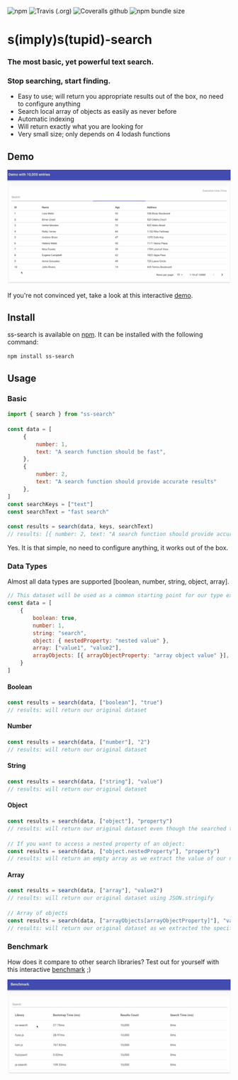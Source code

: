 ![npm](https://img.shields.io/npm/v/ss-search?style=flat-square)
![Travis (.org)](https://img.shields.io/travis/yann510/ss-search?style=flat-square)
![Coveralls github](https://img.shields.io/coveralls/github/yann510/ss-search?style=flat-square)
![npm bundle size](https://img.shields.io/bundlephobia/minzip/ss-search?style=flat-square)

# s(imply)s(tupid)-search
### The most basic, yet powerful text search.
### Stop searching, start finding.

- Easy to use; will return you appropriate results out of the box, no need to configure anything
- Search local array of objects as easily as never before
- Automatic indexing
- Will return exactly what you are looking for
- Very small size; only depends on 4 lodash functions

## Demo

![](demo.gif)

If you're not convinced yet, take a look at this interactive
[demo](https://ss-search.netlify.app/). 

## Install
ss-search is available on [npm](https://www.npmjs.com/package/ss-search). It can be installed with the following command:

`npm install ss-search` 

## Usage

### Basic
```javascript
import { search } from "ss-search"

const data = [
     {
         number: 1,
         text: "A search function should be fast",
     },
     {
         number: 2,
         text: "A search function should provide accurate results"
     },
]
const searchKeys = ["text"] 
const searchText = "fast search"

const results = search(data, keys, searchText)
// results: [{ number: 2, text: "A search function should provide accurate results" }]
```

Yes. It is that simple, no need to configure anything, it works out of the box.

### Data Types

Almost all data types are supported [boolean, number, string, object, array].
```javascript
// This dataset will be used as a common starting point for our type examples
const data = [
    {
        boolean: true,
        number: 1,
        string: "search",
        object: { nestedProperty: "nested value" },
        array: ["value1", "value2"],
        arrayObjects: [{ arrayObjectProperty: "array object value" }],
    }
]
```

#### Boolean
```javascript
const results = search(data, ["boolean"], "true")
// results: will return our original dataset
```

#### Number
```javascript
const results = search(data, ["number"], "2")
// results: will return our original dataset
```

#### String
```javascript
const results = search(data, ["string"], "value")
// results: will return our original dataset
```

#### Object
```javascript
const results = search(data, ["object"], "property")
// results: will return our original dataset even though the searched text is not contained in the `nestedProperty` value, because our object will be transformed to a string with JSON.stringify

// If you want to access a nested property of an object:
const results = search(data, ["object.nestedProperty"], "property")
// results: will return an empty array as we extract the value of our nested object
```

#### Array
```javascript
const results = search(data, ["array"], "value2")
// results: will return our original dataset using JSON.stringify

// Array of objects
const results = search(data, ["arrayObjects[arrayObjectProperty]"], "value object")
// results: will return our original dataset as we extracted the specific value of the array objects using the array selector
```

### Benchmark

How does it compare to other search libraries? Test out for yourself with this interactive [benchmark](https://ss-search.netlify.app/benchmark) ;)

![](benchmark.gif)